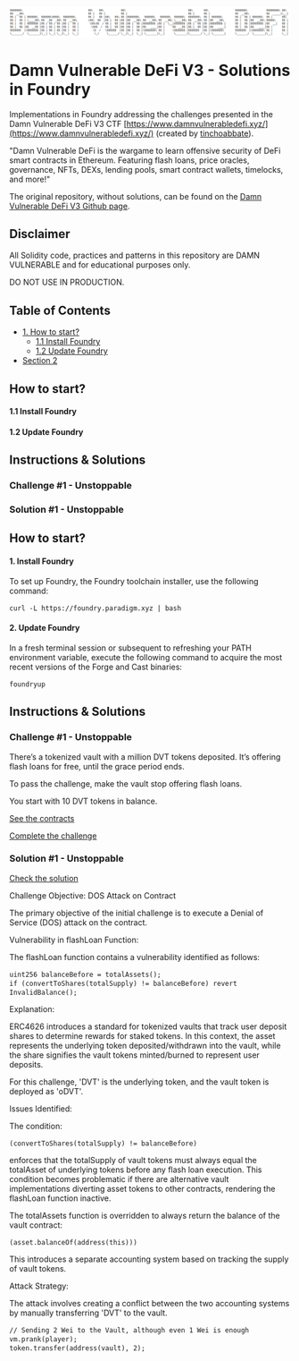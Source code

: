 ![](cover.png)
# Damn Vulnerable DeFi V3 - Solutions in Foundry

Implementations in Foundry addressing the challenges presented in the Damn Vulnerable DeFi V3 CTF [https://www.damnvulnerabledefi.xyz/](https://www.damnvulnerabledefi.xyz/) (created by 
[tinchoabbate](https://twitter.com/tinchoabbate)).

"Damn Vulnerable DeFi is the wargame to learn offensive security of DeFi smart contracts in Ethereum.
Featuring flash loans, price oracles, governance, NFTs, DEXs, lending pools, smart contract wallets, timelocks, and more!"

The original repository, without solutions, can be found on the [Damn Vulnerable DeFi V3 Github page](https://github.com/tinchoabbate/damn-vulnerable-defi/tree/v3.0.0).

## Disclaimer

All Solidity code, practices and patterns in this repository are DAMN VULNERABLE and for educational purposes only.

DO NOT USE IN PRODUCTION.

## Table of Contents

- [1. How to start?](#How_to_start?)
  - [1.1 Install Foundry](#Install_Foundry)
  - [1.2 Update Foundry](#subsection-1.1)
- [Section 2](#section-2)


## How to start?
#### 1.1 Install Foundry
#### 1.2 Update Foundry
## Instructions & Solutions
### Challenge #1 - Unstoppable
### Solution #1 - Unstoppable

<a name="How_to_start?"></a>
## How to start?

<a name="Install_Foundry"></a>
#### 1. Install Foundry
To set up Foundry, the Foundry toolchain installer, use the following command: 
```shell
curl -L https://foundry.paradigm.xyz | bash
```

<a name="Update_Foundry"></a>
#### 2. Update Foundry
In a fresh terminal session or subsequent to refreshing your PATH environment variable, execute the following command to acquire the most recent versions of the Forge and Cast binaries:
```shell
foundryup
```
## Instructions & Solutions
### Challenge #1 - Unstoppable
There’s a tokenized vault with a million DVT tokens deposited. It’s offering flash loans for free, until the grace period ends.

To pass the challenge, make the vault stop offering flash loans.

You start with 10 DVT tokens in balance.

[See the contracts](https://github.com/piotrammain/damn-vulnerable-defi-v3-Solutions-Foundry/tree/master/src/unstoppable)

[Complete the challenge](https://github.com/piotrammain/damn-vulnerable-defi-v3-Solutions-Foundry/tree/master/test/unstoppable/TestUnstoppable.t.sol)

### Solution #1 - Unstoppable

[Check the solution](https://github.com/piotrammain/damn-vulnerable-defi-v3-Solutions-Foundry/tree/master/test/unstoppable/SolutionUnstoppable.t.sol)

Challenge Objective: DOS Attack on Contract

The primary objective of the initial challenge is to execute a Denial of Service (DOS) attack on the contract.

Vulnerability in flashLoan Function:

The flashLoan function contains a vulnerability identified as follows:
```solidity
uint256 balanceBefore = totalAssets();
if (convertToShares(totalSupply) != balanceBefore) revert InvalidBalance();
```
Explanation:

ERC4626 introduces a standard for tokenized vaults that track user deposit shares to determine rewards for staked tokens. In this context, the asset represents the underlying token deposited/withdrawn into the vault, while the share signifies the vault tokens minted/burned to represent user deposits.

For this challenge, 'DVT' is the underlying token, and the vault token is deployed as 'oDVT'.

Issues Identified:

The condition: 
```solidity
(convertToShares(totalSupply) != balanceBefore)
```
enforces that the totalSupply of vault tokens must always equal the totalAsset of underlying tokens before any flash loan execution. This condition becomes problematic if there are alternative vault implementations diverting asset tokens to other contracts, rendering the flashLoan function inactive.

The totalAssets function is overridden to always return the balance of the vault contract: 
```solidity 
(asset.balanceOf(address(this)))
```
This introduces a separate accounting system based on tracking the supply of vault tokens.

Attack Strategy:

The attack involves creating a conflict between the two accounting systems by manually transferring 'DVT' to the vault.
```solidity
// Sending 2 Wei to the Vault, although even 1 Wei is enough
vm.prank(player);
token.transfer(address(vault), 2);
```
